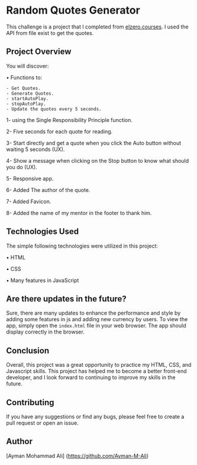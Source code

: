 # Random Quotes Generator

This challenge is a project that I completed from [elzero.courses](https://www.elzero.courses/). 
I used the API from file exist to get the quotes.

## Project Overview

You will discover:

•  Functions to:

    - Get Quotes.
    - Generate Quotes.
    - startAutoPlay.
    - stopAutoPlay.
    - Update the quotes every 5 seconds.


1- using the Single Responsibility Principle function.

2- Five seconds for each quote for reading.

3- Start directly and get a quote when you click the Auto button without waiting 5 seconds (UX).

4- Show a message when clicking on the Stop button to know what should you do (UX).

5- Responsive app.

6- Added The author of the quote.

7- Added Favicon.

8- Added the name of my mentor in the footer to thank him.


## Technologies Used

The simple following technologies were utilized in this project:

•  HTML

•  CSS 

•  Many features in JavaScript

## Are there updates in the future?

Sure, there are many updates to enhance the performance and style by adding some features in js and adding new currency by users. 
To view the app, simply open the `index.html` file in your web browser. The app should display correctly in the browser.

## Conclusion

Overall, this project was a great opportunity to practice my HTML, CSS, and Javascript skills.
This project has helped me to become a better front-end developer, and I look forward to continuing to improve my skills in the future.

## Contributing
If you have any suggestions or find any bugs, please feel free to create a pull request or open an issue.

## Author
[Ayman Mohammad Ali] (https://github.com/Ayman-M-Ali)
